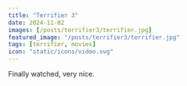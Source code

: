 ```yaml
---
title: "Terrifier 3"
date: 2024-11-02
images: [/posts/terrifier3/terrifier.jpg]
featured_image: "/posts/terrifier3/terrifier.jpg"
tags: [terrifier, movies]
icon: "static/icons/video.svg"
---
```


Finally watched, very nice.